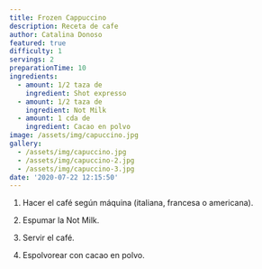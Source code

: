 ```yaml
---
title: Frozen Cappuccino
description: Receta de cafe
author: Catalina Donoso
featured: true
difficulty: 1
servings: 2
preparationTime: 10
ingredients:
  - amount: 1/2 taza de
    ingredient: Shot expresso
  - amount: 1/2 taza de
    ingredient: Not Milk
  - amount: 1 cda de
    ingredient: Cacao en polvo
image: /assets/img/capuccino.jpg
gallery:
  - /assets/img/capuccino.jpg
  - /assets/img/capuccino-2.jpg
  - /assets/img/capuccino-3.jpg
date: '2020-07-22 12:15:50'
---
```

1. Hacer el café según máquina (italiana, francesa o americana).		

2. Espumar la Not Milk.		

3. Servir el café.		

4. Espolvorear con cacao en polvo.
